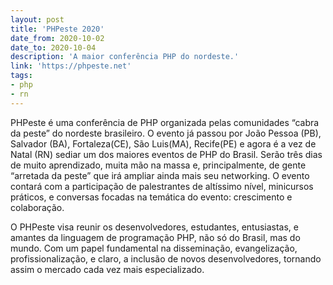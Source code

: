 ```yaml
---
layout: post
title: 'PHPeste 2020'
date_from: 2020-10-02
date_to: 2020-10-04
description: 'A maior conferência PHP do nordeste.'
link: 'https://phpeste.net'
tags:
- php
- rn
---
```



PHPeste é uma conferência de PHP organizada pelas comunidades “cabra da peste” do nordeste brasileiro. O evento já passou por João Pessoa (PB), Salvador (BA), Fortaleza(CE), São Luis(MA), Recife(PE) e agora é a vez de Natal (RN) sediar um dos maiores eventos de PHP do Brasil. Serão três dias de muito aprendizado, muita mão na massa e, principalmente, de gente “arretada da peste” que irá ampliar ainda mais seu networking. O evento contará com a participação de palestrantes de altíssimo nível, minicursos práticos, e conversas focadas na temática do evento: crescimento e colaboração.

O PHPeste visa reunir os desenvolvedores, estudantes, entusiastas, e amantes da linguagem de programação PHP, não só do Brasil, mas do mundo. Com um papel fundamental na disseminação, evangelização, profissionalização, e claro, a inclusão de novos desenvolvedores, tornando assim o mercado cada vez mais especializado.

